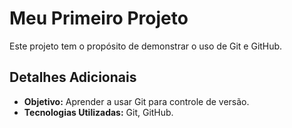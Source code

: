 # Meu Primeiro Projeto
Este projeto tem o propósito de demonstrar o uso de Git e GitHub.

## Detalhes Adicionais

- **Objetivo:** Aprender a usar Git para controle de versão.
- **Tecnologias Utilizadas:** Git, GitHub.
